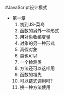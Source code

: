 #JavaScript设计模式
* 第一章
    1. 初到JS-菜鸟
    2. 函数的另外一种形式
    3. 用对象收编变量
    4. 对象的另一种形式
    5. 真假对象
    6. 类也可以
    7. 一个检测类
    8. 方法还可以这样用
    9. 函数的祖先
    10. 可以链式调用吗?
    11. 换一种方法使用